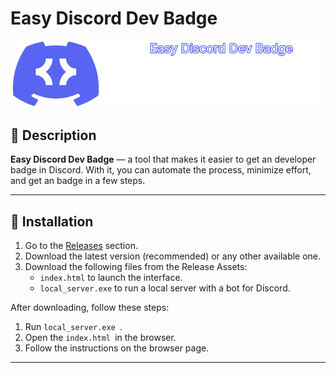 # Easy Discord Dev Badge
![Repository banner](assets/github/easy_discord_dev_badge_banner.png)

## 📖 Description  

**Easy Discord Dev Badge** — a tool that makes it easier to get an developer badge in Discord. With it, you can automate the process, minimize effort, and get an badge in a few steps.

---

## 🚀 Installation  

1. Go to the [Releases](https://github.com/MaisLaufen/easy-discord-dev-badge/releases) section.
2. Download the latest version (recommended) or any other available one.
3. Download the following files from the Release Assets:
   - `index.html` to launch the interface.
   - `local_server.exe` to run a local server with a bot for Discord.  

After downloading, follow these steps:
1. Run `local_server.exe `.
2. Open the `index.html `in the browser.
3. Follow the instructions on the browser page.

---

